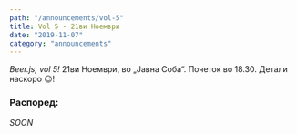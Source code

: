 ```yaml
---
path: "/announcements/vol-5"
title: Vol 5 - 21ви Ноември
date: "2019-11-07"
category: "announcements"
---
```


_Beer.js, vol 5!_ 21ви Ноември, во „Јавна Соба“. Почеток во 18.30. Детали наскоро 😉!

### Распоред:

_SOON_


